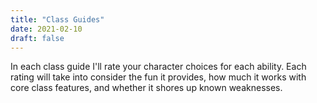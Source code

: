 ```yaml
---
title: "Class Guides"
date: 2021-02-10
draft: false
---
```


In each class guide I'll rate your character choices for each ability. Each rating will take into
consider the fun it provides, how much it works with core class features, and whether it shores up
known weaknesses.